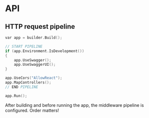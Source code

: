 # API

## HTTP request pipeline

```cpp
var app = builder.Build(); 

// START PIPELINE
if (app.Environment.IsDevelopment())
{
    app.UseSwagger();
    app.UseSwaggerUI();
}

app.UseCors("AllowReact");
app.MapControllers();
// END PIPELINE

app.Run(); 
```

After building and before running the app, the middleware pipeline is configured. Order matters!